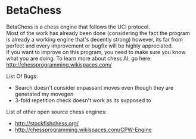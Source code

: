BetaChess
=========

BetaChess is a chess engine that follows the UCI protocol.  
Most of the work has already been done (considering the fact the program is already a working engine that's decently strong) however, its far from perfect and every improvement or bugfix will be highly appreciated.  
If you want to improve on this program, you need to make sure you know what you are doing. To learn more about chess AI, go here: http://chessprogramming.wikispaces.com/  

List Of Bugs:

* Search doesn't consider enpassant moves even though they are generated my movegen
* 3-fold repetition check doesn't work as its supposed to

List of other open source chess engines:
* http://stockfishchess.org/
* http://chessprogramming.wikispaces.com/CPW-Engine

